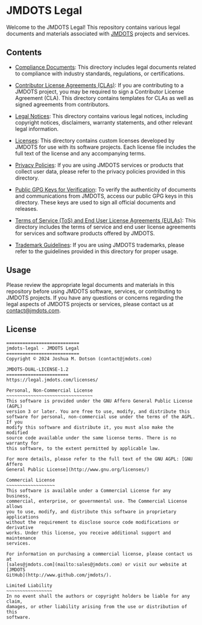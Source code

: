 # JMDOTS Legal

Welcome to the JMDOTS Legal! This repository contains various legal
documents and materials associated with [JMDOTS](https://www.github.com/jmdots/)
projects and services.

## Contents

- [Compliance Documents](compliance_documents): This directory includes legal
  documents related to compliance with industry standards, regulations, or
  certifications.

- [Contributor License Agreements (CLAs)](contributor_license_agreements): If
  you are contributing to a JMDOTS project, you may be required to sign a
  Contributor License Agreement (CLA). This directory contains templates for
  CLAs as well as signed agreements from contributors.

- [Legal Notices](legal_notices): This directory contains various legal
  notices, including copyright notices, disclaimers, warranty statements, and
  other relevant legal information.

- [Licenses](licenses): This directory contains custom licenses developed by
  JMDOTS for use with its software projects. Each license file includes the
  full text of the license and any accompanying terms.

- [Privacy Policies](privacy_policies): If you are using JMDOTS services or
  products that collect user data, please refer to the privacy policies
  provided in this directory.

- [Public GPG Keys for Verification](public_gpg_keys_for_verification): To
  verify the authenticity of documents and communications from JMDOTS, access
  our public GPG keys in this directory. These keys are used to sign all
  official documents and releases.

- [Terms of Service (ToS) and End User License Agreements (EULAs)](terms_of_service):
  This directory includes the terms of service and end user license agreements
  for services and software products offered by JMDOTS.

- [Trademark Guidelines](trademark_guidelines): If you are using JMDOTS
  trademarks, please refer to the guidelines provided in this directory for
  proper usage.

## Usage

Please review the appropriate legal documents and materials in this repository
before using JMDOTS software, services, or contributing to JMDOTS projects. If
you have any questions or concerns regarding the legal aspects of JMDOTS
projects or services, please contact us at contact@jmdots.com.

## License

```
===========================
jmdots-legal - JMDOTS Legal
===========================
Copyright © 2024 Joshua M. Dotson (contact@jmdots.com)

JMDOTS-DUAL-LICENSE-1.2
=======================
https://legal.jmdots.com/licenses/

Personal, Non-Commercial License
~~~~~~~~~~~~~~~~~~~~~~~~~~~~~~~~
This software is provided under the GNU Affero General Public License (AGPL)
version 3 or later. You are free to use, modify, and distribute this
software for personal, non-commercial use under the terms of the AGPL. If you
modify this software and distribute it, you must also make the modified
source code available under the same license terms. There is no warranty for
this software, to the extent permitted by applicable law.

For more details, please refer to the full text of the GNU AGPL: [GNU Affero
General Public License](http://www.gnu.org/licenses/)

Commercial License
~~~~~~~~~~~~~~~~~~
This software is available under a Commercial License for any business,
commercial, enterprise, or governmental use. The Commercial License allows
you to use, modify, and distribute this software in proprietary applications
without the requirement to disclose source code modifications or derivative
works. Under this license, you receive additional support and maintenance
services.

For information on purchasing a commercial license, please contact us at
[sales@jmdots.com](mailto:sales@jmdots.com) or visit our website at [JMDOTS
GitHub](http://www.github.com/jmdots/).

Limited Liability
~~~~~~~~~~~~~~~~~
In no event shall the authors or copyright holders be liable for any claim,
damages, or other liability arising from the use or distribution of this
software.
```
